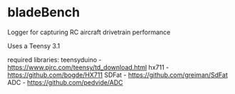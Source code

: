 # bladeBench
Logger for capturing RC aircraft drivetrain performance

Uses a Teensy 3.1

required libraries:
teensyduino - https://www.pjrc.com/teensy/td_download.html
hx711 - https://github.com/bogde/HX711
SDFat - https://github.com/greiman/SdFat
ADC   - https://github.com/pedvide/ADC